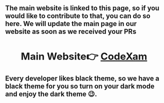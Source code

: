 <h2 align = "left">The main website is linked to this page, so if you would like to contribute to that, you can do so here. We will update the main page in our website as soon as we received your PRs<h2>

<div align="center" >

<h2> Main Website👉 <a href="https://code-xam.vercel.app/docs/cybersecurity">CodeXam</a> </h2>
</div>

Every developer likes black theme, so we have a black theme for you so turn on your dark mode and enjoy the dark theme 😉.